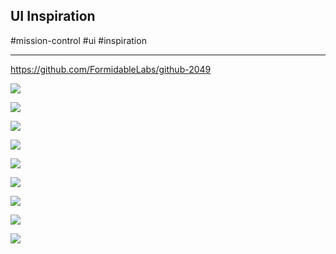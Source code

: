 ## UI Inspiration

\#mission-control  #ui #inspiration

---

https://github.com/FormidableLabs/github-2049

![](depositphotos_254289908-stock-video-concept-of-hacking-bruteforce-password.jpg)

![](idk.jpg)

![](dex2.jpg)

![](dex.jpg)

![](inspiration3.jpg)

![](inspiration4.jpg)

![](inspiration5.jpg)

![](inspiration6.jpg)

![](inspiration7.jpg)
